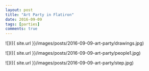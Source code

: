 ```yaml
---
layout: post
title: "Art Party in Flatiron"
date: 2016-09-09
tags: [parties]
comments: true
---
```

![]({{ site.url }}/images/posts/2016-09-09-art-party/drawings.jpg)

![]({{ site.url }}/images/posts/2016-09-09-art-party/people1.jpg)

![]({{ site.url }}/images/posts/2016-09-09-art-party/step.jpg)

